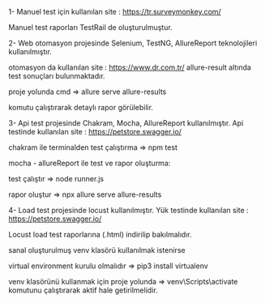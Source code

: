 1- Manuel test için kullanılan site : https://tr.surveymonkey.com/

Manuel test raporları TestRail de oluşturulmuştur.

2- Web otomasyon projesinde Selenium, TestNG, AllureReport teknolojileri kullanılmıştır.

otomasyon da kullanılan site : https://www.dr.com.tr/
allure-result altında test sonuçları bulunmaktadır.

proje yolunda cmd => allure serve allure-results 

komutu çalıştırarak detaylı rapor görülebilir.

3- Api test projesinde Chakram, Mocha, AllureReport kullanılmıştır. 
Api testinde kullanılan site : https://petstore.swagger.io/

chakram ile terminalden test çalıştırma  => npm test

mocha - allureReport ile test ve rapor oluşturma:

test çalıştır => node runner.js

rapor oluştur => npx allure serve allure-results

4- Load test projesinde locust kullanılmıştır.
Yük testinde kullanılan site : https://petstore.swagger.io/

Locust load test raporlarına (.html) indirilip bakılmalıdır.

sanal oluşturulmuş venv klasörü kullanılmak istenirse

virtual environment kurulu olmalıdır => pip3 install virtualenv

venv klasörünü kullanmak için proje yolunda => venv\Scripts\activate
komutunu çalıştırarak aktif hale getirilmelidir.
